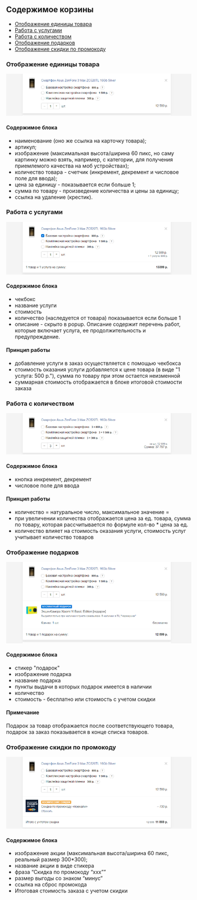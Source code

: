 ## Содержимое корзины

 * [Отображение единицы товара](#Отображение-единицы-товара)
 * [Работа с услугами](#Работа-с-услугами)
 * [Работа с количеством](#Работа-с-количеством)
 * [Отображение подарков](#Отображение-подарков)
 * [Отображение скидки по промокоду](#Отображение-скидки-по-промокоду)



### Отображение единицы товара 
![Обычное состояние](../../__source/cart___order-list.png)

#### Содержимое блока
* наименование (оно же ссылка на карточку товара);
* артикул;
* изображение (максимальная высота/ширина 60 пикс, но саму картинку можно взять, например, с категории, для получения приемлемого качества на моб устройствах);
* количество товара - счетчик (инкремент, декремент и числовое поле для ввода);
* цена за единицу  - показывается если больше 1;
* сумма по товару -  произведение количества и цены за единицу;
* ссылка на удаление (крестик).

### Работа с услугами
![Обычное состояние](../../__source/cart___order-list__service.png)

#### Содержимое блока
* чекбокс
* название услуги
* стоимость
* количество (наследуется от товара) показывается если больше 1
* описание - скрыто в popup. Описание содержит перечень работ, которые включает услуга, ее продолжительность и предупреждение.

#### Принцип работы
* добавление услуги в заказ осуществляется с помощью чекбокса
* стоимость оказания услуги добавляется к цене товара (в виде "1 услуга: 500 р."), сумма по товару при этом остается неизменной
* суммарная стоимость отображается в блоке итоговой стоимости заказа



### Работа с количеством
![Обычное состояние](../../__source/cart___order-list__count.png)

#### Содержимое блока
* кнопка инкремент, декремент
* числовое поле для ввода 

#### Принцип работы
* количество = натуральное число, максимальное значение = 
* при увеличении количества отображается цена за ед. товара, сумма по товару, которая рассчитывается по формуле кол-во * цена за ед. 
* количество влияет на стоимость оказания услуги, стоимость услуг учитывает количество товаров

### Отображение подарков
![Обычное состояние](../../__source/cart___order-list__gifts.png)

#### Содержимое блока
* стикер "подарок"
* изображение подарка
* название подарка 
* пункты выдачи в которых подарок имеется в наличии 
* количество
* стоимость - бесплатно или стоимость с учетом скидки

#### Примечание
Подарок за товар отображается после соответствующего товара, подарок за заказ показывается в конце списка товаров.

### Отображение скидки по промокоду 
![Обычное состояние](../../__source/cart___order-list__promocodes.png)

#### Содержимое блока
* изображение акции (максимальная высота/ширина 60 пикс, реальный размер 300*300);
* название акции в виде стикера
* фраза “Скидка по промокоду “ххх””
* размер выгоды со знаком “минус”
* ссылка на сброс промокода
* Итоговая стоимость заказа с учетом скидки